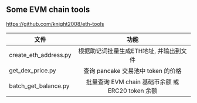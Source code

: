
## Some EVM chain tools

https://github.com/knight2008/eth-tools

| 文件                            | 功能                                  |
| ------------------------------ | :----------------------------------------------------------------------: |
| create_eth_address.py          | 根据助记词批量生成ETH地址, 并输出到文件 |
| get_dex_price.py               | 查询 pancake 交易池中 token 的价格 |
| batch_get_balance.py           | 批量查询 EVM chain 基础币余额 或 ERC20 token 余额 |
